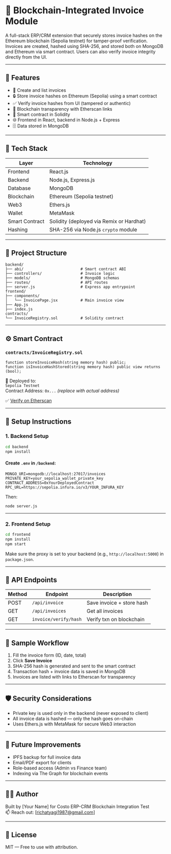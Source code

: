 # 🧾 Blockchain-Integrated Invoice Module

A full-stack ERP/CRM extension that securely stores invoice hashes on the Ethereum blockchain (Sepolia testnet) for tamper-proof verification. Invoices are created, hashed using SHA-256, and stored both on MongoDB and Ethereum via smart contract. Users can also verify invoice integrity directly from the UI.

---

## 🚀 Features

- 📄 Create and list invoices
- 🔒 Store invoice hashes on Ethereum (Sepolia) using a smart contract
- ✅ Verify invoice hashes from UI (tampered or authentic)
- 🔗 Blockchain transparency with Etherscan links
- 🧠 Smart contract in Solidity
- 🌐 Frontend in React, backend in Node.js + Express
- 🗄️ Data stored in MongoDB

---

## 🧱 Tech Stack

| Layer      | Technology                        |
|------------|------------------------------------|
| Frontend   | React.js                          |
| Backend    | Node.js, Express.js               |
| Database   | MongoDB                           |
| Blockchain | Ethereum (Sepolia testnet)        |
| Web3       | Ethers.js                         |
| Wallet     | MetaMask                          |
| Smart Contract | Solidity (deployed via Remix or Hardhat) |
| Hashing    | SHA-256 via Node.js `crypto` module |

---

## 📂 Project Structure

```
backend/
├── abi/                         # Smart contract ABI
├── controllers/                 # Invoice logic
├── models/                      # MongoDB schemas
├── routes/                      # API routes
├── server.js                    # Express app entrypoint
frontend/
├── components/
│   └── InvoicePage.jsx          # Main invoice view
├── App.js
├── index.js
contracts/
└── InvoiceRegistry.sol          # Solidity contract
```

---

## ⚙️ Smart Contract

### `contracts/InvoiceRegistry.sol`

```solidity
function storeInvoiceHash(string memory hash) public;
function isInvoiceHashStored(string memory hash) public view returns (bool);
```

📍 Deployed to:  
`Sepolia Testnet`  
Contract Address: `0x...` *(replace with actual address)*

✅ [Verify on Etherscan](https://sepolia.etherscan.io)

---

## 🔧 Setup Instructions

### 1. Backend Setup

```bash
cd backend
npm install
```

#### Create `.env` in `/backend`:

```env
MONGO_URI=mongodb://localhost:27017/invoices
PRIVATE_KEY=your_sepolia_wallet_private_key
CONTRACT_ADDRESS=0xYourDeployedContract
RPC_URL=https://sepolia.infura.io/v3/YOUR_INFURA_KEY
```

Then:

```bash
node server.js
```

---

### 2. Frontend Setup

```bash
cd frontend
npm install
npm start
```

Make sure the proxy is set to your backend (e.g., `http://localhost:5000`) in `package.json`.

---

## 📌 API Endpoints

| Method | Endpoint         | Description                |
|--------|------------------|----------------------------|
| POST   | `/api/invoice`   | Save invoice + store hash |
| GET    | `/api/invoices`  | Get all invoices           |
| GET    | `invoice/verify/hash`  | Verify txn on blockchain           |

---

## 🧪 Sample Workflow

1. Fill the invoice form (ID, date, total)
2. Click **Save Invoice**
3. SHA-256 hash is generated and sent to the smart contract
4. Transaction hash + invoice data is saved in MongoDB
5. Invoices are listed with links to Etherscan for transparency

---

## 🛡️ Security Considerations

- Private key is used only in the backend (never exposed to client)
- All invoice data is hashed — only the hash goes on-chain
- Uses Ethers.js with MetaMask for secure Web3 interaction

---

## 🧠 Future Improvements

- IPFS backup for full invoice data
- Email/PDF export for clients
- Role-based access (Admin vs Finance team)
- Indexing via The Graph for blockchain events

---

## 👩‍💻 Author

Built by [Your Name] for Costo ERP-CRM Blockchain Integration Test  
📫 Reach out: [richatyagi1987@gmail.com]

---

## 📜 License

MIT — Free to use with attribution.